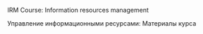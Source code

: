 IRM Course: Information resources management

Управление информационными ресурсами: Материалы курса


